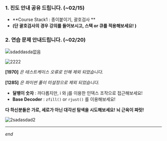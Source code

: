 ### 1. 진도 안내 공유 드립니다. (~02/15)

- **Course Stack1 : 종이붙이기, 괄호검사  **
- **(단 괄호검사의 경우 강의를 들어보시고, 스택 or 큐를 적용해보세요! )** 



### 2. 연습 문제 안내드립니다. (~02/20)



![sdaddasda없음](https://user-images.githubusercontent.com/89068148/153602841-babaa2a1-a41e-4601-aec4-a6c7592378c5.png)



![2222](https://user-images.githubusercontent.com/89068148/153604059-146cac08-2f23-448b-be6c-4a1ca82e53f3.png)



**[1970]** *은 테스트케이스 오류로 인해 제외 되었습니다.*

**[1285]** *은 파이썬 풀이 미설정으로 제외 되었습니다.*

- **달팽이 숫자** : 까다롭지만, i 와 j를 이용한 인덱스 조작으로 접근해보세요!
-  **Base Decoder**  : `zfill()`  or  `rjust()` 를 이용해보세요!



**다 하신분들은 가로, 세로가 아닌 대각선 탐색을 시도해보세요!  뇌 근육이 짜릿!**

![2sadasdad2](https://user-images.githubusercontent.com/89068148/153606242-4241c467-9122-4a85-af65-c24e54417edc.png)



---

*end*
